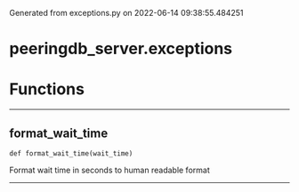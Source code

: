 Generated from exceptions.py on 2022-06-14 09:38:55.484251

# peeringdb_server.exceptions

# Functions
---

## format_wait_time
`def format_wait_time(wait_time)`

Format wait time in seconds to human readable format

---